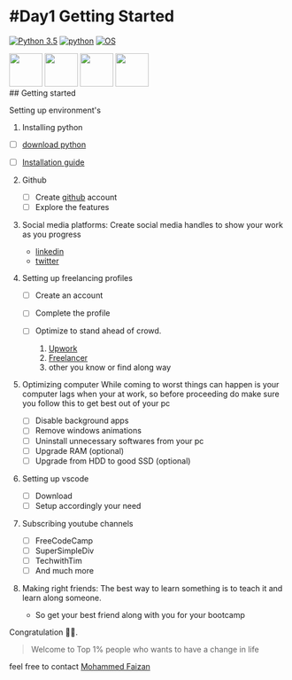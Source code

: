 # #Day1 Getting Started

[![Python 3.5](https://img.shields.io/badge/Python-3.x-yellow.svg)](http://www.python.org/download/)
[![python](https://img.shields.io/badge/Day-1-brightgreen.svg)](https://www.python.org/downloads/release/python-2714/)
[![OS](https://img.shields.io/badge/From%20-Zero%20%7C%20Hero-yellowgreen.svg)](https://termux.com/)

<div>
<img href="google.com" src="https://user-images.githubusercontent.com/79694828/230014332-40078db9-dcdb-4403-8e58-cfbe8572a89b.png" width="60" height="60" />

<img href="google.com" src="https://user-images.githubusercontent.com/79694828/230322721-075303f2-8de3-4145-816c-97e3f2bbd058.png" width="60" height="60" />


<img href="google.com" src="https://user-images.githubusercontent.com/79694828/230322688-b0c397a4-b058-4251-bb11-b0688885521f.png" width="60" height="60" />


<img href="google.com" src="https://user-images.githubusercontent.com/79694828/230325097-f1a79e17-3711-4168-9214-a3d92db63750.png" width="60" height="60" />


</div> 
## Getting started 

Setting up environment's


1. Installing python
<!--       ![image](https://user-images.githubusercontent.com/79694828/230112933-438b6ce4-5432-4073-807e-f82008982332.png) -->
   - [ ] [download python](https://www.python.org/downloads/windows/) 
   - [ ] [Installation guide](https://www.digitalocean.com/community/tutorials/install-python-windows-10)


2. Github
   - [ ] Create [github](github.com) account 
   - [ ] Explore the features

3. Social media platforms:
    Create social media handles to show your work as you progress
    * [linkedin](linkedin.com)
    * [twitter](twitter.com)

4. Setting up freelancing profiles
   - [ ] Create an account
   - [ ] Complete the profile
   - [ ] Optimize to stand ahead of crowd.
   
      1. [Upwork](upwork.com)
      2. [Freelancer](freelancer.com)
      3. other you know or find along way

5. Optimizing computer
   While coming to worst things can happen is your computer lags when your at work, so before proceeding do make sure you follow this to get best out of your pc
      - [ ] Disable background apps
      - [ ] Remove windows animations
      - [ ] Uninstall unnecessary softwares from your pc
      - [ ] Upgrade RAM (optional)
      - [ ] Upgrade from HDD to good SSD (optional)

6. Setting up vscode
      - [ ] Download
      - [ ] Setup accordingly your need

7. Subscribing youtube channels
      - [ ] FreeCodeCamp
      - [ ] SuperSimpleDiv
      - [ ] TechwithTim
      - [ ] And much more      

8. Making right friends:
      The best way to learn something is to teach it and learn along someone.
    * So get your best friend along with you for your bootcamp

Congratulation 🎉🎊.
> Welcome to Top 1% people who wants to have a change in life

feel free to contact
[Mohammed Faizan](twitter.com/mohdfaizan3)
